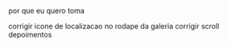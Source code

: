 por que eu quero
toma

corrigir icone de localizacao no rodape da galeria
corrigir scroll depoimentos